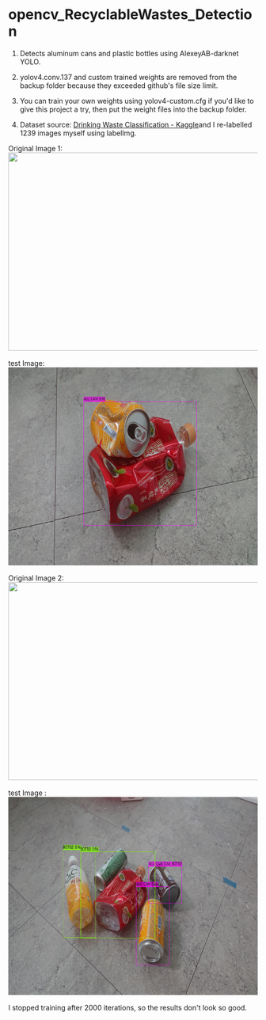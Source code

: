 # opencv_RecyclableWastes_Detection

1. Detects aluminum cans and plastic bottles using AlexeyAB-darknet YOLO.

2. yolov4.conv.137 and custom trained weights are removed from the backup folder because they exceeded github's file size limit.

3. You can train your own weights using yolov4-custom.cfg if you'd like to give this project a try, then put the weight files into the backup folder.

4. Dataset source: <a href="https://www.kaggle.com/arkadiyhacks/drinking-waste-classification">Drinking Waste Classification - Kaggle</a>and I re-labelled 1239 images myself using labelImg.

Original Image 1: <br/>
<img src="https://github.com/PDooDP/opencv_RecyclableWastes_Detection/blob/master/test_data/my_04.JPG" width="600" height="400">

test Image: <br/>
<img src="https://github.com/PDooDP/opencv_RecyclableWastes_Detection/blob/master/test_data/my_04_predictions.JPG" width="600" height="400">

Original Image 2: <br/>
<img src="https://github.com/PDooDP/opencv_RecyclableWastes_Detection/blob/master/test_data/my_02.JPG" width="600" height="400">

test Image : <br/>
<img src="https://github.com/PDooDP/opencv_RecyclableWastes_Detection/blob/master/test_data/my_02_predictions.JPG" width="600" height="400">

I stopped training after 2000 iterations, so the results don't look so good.
